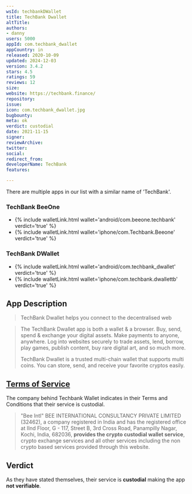 ```yaml
---
wsId: techbankDWallet
title: TechBank Dwallet
altTitle: 
authors:
- danny
users: 5000
appId: com.techbank_dwallet
appCountry: in
released: 2020-10-09
updated: 2024-12-03
version: 3.4.2
stars: 4.5
ratings: 59
reviews: 12
size: 
website: https://techbank.finance/
repository: 
issue: 
icon: com.techbank_dwallet.jpg
bugbounty: 
meta: ok
verdict: custodial
date: 2021-11-15
signer: 
reviewArchive: 
twitter: 
social: 
redirect_from: 
developerName: TechBank
features: 

---
```


There are multiple apps in our list with a similar name of 'TechBank'.  

### TechBank BeeOne

- {% include walletLink.html wallet='android/com.beeone.techbank' verdict='true' %}
- {% include walletLink.html wallet='iphone/com.Techbank.Beeone' verdict='true' %}

### TechBank DWallet

- {% include walletLink.html wallet='android/com.techbank_dwallet' verdict='true' %}
- {% include walletLink.html wallet='iphone/com.techbank.dwallettb' verdict='true' %}

## App Description

> TechBank Dwallet helps you connect to the decentralised web

> The TechBank Dwallet app is both a wallet & a browser. Buy, send, spend & exchange your digital assets. Make payments to anyone, anywhere. Log into websites securely to trade assets, lend, borrow, play games, publish content, buy rare digital art, and so much more.
>
> TechBank Dwallet is a trusted multi-chain wallet that supports multi coins. You can store, send, and receive your favorite cryptos easily.

## [Terms of Service](https://techbank.finance/assets/terms/terms-of-service.pdf)

The company behind Techbank Wallet indicates in their Terms and Conditions that their service is custodial.

> "Bee Intl" BEE INTERNATIONAL CONSULTANCY PRIVATE LIMITED (32462), a company registered in India and has the registered office at IInd Floor, G - 117, Street B, 3rd Cross Road, Panampilly Nagar, Kochi, India, 682036, **provides the crypto custodial wallet service**, crypto exchange services and all other services including the non crypto based services provided through this website.

## Verdict

As they have stated themselves, their service is **custodial** making the app **not verifiable**.
